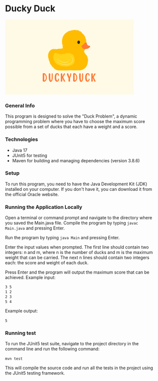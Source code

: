 # Ducky Duck


<img src="src/main/resources/assets/Yellow Duck.png" alt="Yellow duck" title="yellow duck">


### General Info

This program is designed to solve the "Duck Problem", a dynamic programming problem where you have to choose the maximum score possible from a set of ducks that each have a weight and a score.

### Technologies

-   Java 17
-   JUnit5 for testing
-   Maven for building and managing dependencies (version 3.8.6)

### Setup

To run this program, you need to have the Java Development Kit (JDK) installed on your computer. If you don't have it, you can download it from the official Oracle website.

### Running the Application Locally

Open a terminal or command prompt and navigate to the directory where you saved the Main.java file. Compile the program by typing ```javac Main.java``` and pressing Enter.

Run the program by typing ```java Main``` and pressing Enter.

Enter the input values when prompted. The first line should contain two integers: n and m, where n is the number of ducks and m is the maximum weight that can be carried. The next n lines should contain two integers each: the score and weight of each duck.

Press Enter and the program will output the maximum score that can be achieved.
Example input:

```
3 5
1 2
2 3
5 4
```

Example output:

```5```

### Running test

To run the JUnit5 test suite, navigate to the project directory in the command line and run the following command:

```mvn test```

This will compile the source code and run all the tests in the project using the JUnit5 testing framework.
